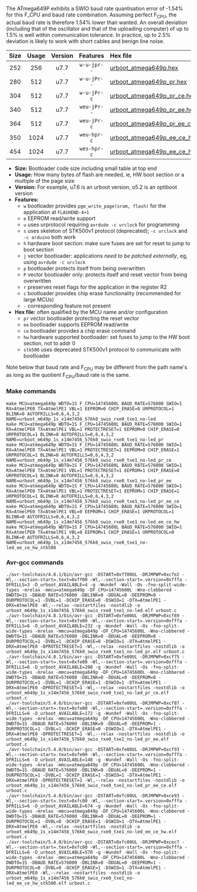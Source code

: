 The ATmega649P exhibits a SWIO baud rate quantisation error of -1.54% for this F_CPU and baud rate combination. Assuming perfect F<sub>CPU</sub>, the actual baud rate is therefore 1.54% lower than wanted. An overall deviation (including that of the oscillator and that of the uploading computer) of up to 1.5% is well within communication tolerance. In practice, up to 2.5% deviation is likely to work with short cables and benign line noise.

|Size|Usage|Version|Features|Hex file|
|:-:|:-:|:-:|:-:|:--|
|252|256|u7.7|`w-u-jpr--`|[urboot_atmega649p.hex](https://raw.githubusercontent.com/stefanrueger/urboot.hex/main/u7.7/cores/megacore/atmega649p/watchdog_1_s/external_oscillator/14745600_hz/576000_baud/uart0_rxe0_txe1/no-led/urboot_atmega649p.hex)|
|280|512|u7.7|`w-u-jPr--`|[urboot_atmega649p_pr.hex](https://raw.githubusercontent.com/stefanrueger/urboot.hex/main/u7.7/cores/megacore/atmega649p/watchdog_1_s/external_oscillator/14745600_hz/576000_baud/uart0_rxe0_txe1/no-led/urboot_atmega649p_pr.hex)|
|304|512|u7.7|`w-u-jPr-c`|[urboot_atmega649p_pr_ce.hex](https://raw.githubusercontent.com/stefanrueger/urboot.hex/main/u7.7/cores/megacore/atmega649p/watchdog_1_s/external_oscillator/14745600_hz/576000_baud/uart0_rxe0_txe1/no-led/urboot_atmega649p_pr_ce.hex)|
|340|512|u7.7|`weu-jPr--`|[urboot_atmega649p_pr_ee.hex](https://raw.githubusercontent.com/stefanrueger/urboot.hex/main/u7.7/cores/megacore/atmega649p/watchdog_1_s/external_oscillator/14745600_hz/576000_baud/uart0_rxe0_txe1/no-led/urboot_atmega649p_pr_ee.hex)|
|364|512|u7.7|`weu-jPr-c`|[urboot_atmega649p_pr_ee_ce.hex](https://raw.githubusercontent.com/stefanrueger/urboot.hex/main/u7.7/cores/megacore/atmega649p/watchdog_1_s/external_oscillator/14745600_hz/576000_baud/uart0_rxe0_txe1/no-led/urboot_atmega649p_pr_ee_ce.hex)|
|350|1024|u7.7|`weu-hpr-c`|[urboot_atmega649p_ee_ce_hw.hex](https://raw.githubusercontent.com/stefanrueger/urboot.hex/main/u7.7/cores/megacore/atmega649p/watchdog_1_s/external_oscillator/14745600_hz/576000_baud/uart0_rxe0_txe1/no-led/urboot_atmega649p_ee_ce_hw.hex)|
|454|1024|u7.7|`wes-hpr-c`|[urboot_atmega649p_ee_ce_hw_stk500.hex](https://raw.githubusercontent.com/stefanrueger/urboot.hex/main/u7.7/cores/megacore/atmega649p/watchdog_1_s/external_oscillator/14745600_hz/576000_baud/uart0_rxe0_txe1/no-led/urboot_atmega649p_ee_ce_hw_stk500.hex)|

- **Size:** Bootloader code size including small table at top end
- **Usage:** How many bytes of flash are needed, ie, HW boot section or a multiple of the page size
- **Version:** For example, u7.6 is an urboot version, o5.2 is an optiboot version
- **Features:**
  + `w` bootloader provides `pgm_write_page(sram, flash)` for the application at `FLASHEND-4+1`
  + `e` EEPROM read/write support
  + `u` uses urprotocol requiring `avrdude -c urclock` for programming
  + `s` uses skeleton of STK500v1 protocol (deprecated); `-c urclock` and `-c arduino` both work
  + `h` hardware boot section: make sure fuses are set for reset to jump to boot section
  + `j` vector bootloader: applications *need to be patched externally*, eg, using `avrdude -c urclock`
  + `p` bootloader protects itself from being overwritten
  + `P` vector bootloader only: protects itself and reset vector from being overwritten
  + `r` preserves reset flags for the application in the register R2
  + `c` bootloader provides chip erase functionality (recommended for large MCUs)
  + `-` corresponding feature not present
- **Hex file:** often qualified by the MCU name and/or configuration
  + `pr` vector bootloader protecting the reset vector
  + `ee` bootloader supports EEPROM read/write
  + `ce` bootloader provides a chip erase command
  + `hw` hardware supported bootloader: set fuses to jump to the HW boot section, not to addr 0
  + `stk500` uses deprecated STK500v1 protocol to communicate with bootloader


Note below that baud rate and F<sub>CPU</sub> may be different from the path name's as long as the quotient F<sub>CPU</sub>/baud rate is the same.

### Make commands
```
make MCU=atmega649p WDTO=1S F_CPU=14745600L BAUD_RATE=576000 SWIO=1 RX=AtmelPE0 TX=AtmelPE1 VBL=1 EEPROM=0 CHIP_ERASE=0 URPROTOCOL=1 BLINK=0 AUTOFRILLS=0,6,4,3,2 NAME=urboot_m649p_1s_x14m7456_576k0_swio_rxe0_txe1_no-led
make MCU=atmega649p WDTO=1S F_CPU=14745600L BAUD_RATE=576000 SWIO=1 RX=AtmelPE0 TX=AtmelPE1 VBL=1 PROTECTRESET=1 EEPROM=0 CHIP_ERASE=0 URPROTOCOL=1 BLINK=0 AUTOFRILLS=0,6,4,3,2 NAME=urboot_m649p_1s_x14m7456_576k0_swio_rxe0_txe1_no-led_pr
make MCU=atmega649p WDTO=1S F_CPU=14745600L BAUD_RATE=576000 SWIO=1 RX=AtmelPE0 TX=AtmelPE1 VBL=1 PROTECTRESET=1 EEPROM=0 CHIP_ERASE=1 URPROTOCOL=1 BLINK=0 AUTOFRILLS=0,6,4,3,2 NAME=urboot_m649p_1s_x14m7456_576k0_swio_rxe0_txe1_no-led_pr_ce
make MCU=atmega649p WDTO=1S F_CPU=14745600L BAUD_RATE=576000 SWIO=1 RX=AtmelPE0 TX=AtmelPE1 VBL=1 PROTECTRESET=1 EEPROM=1 CHIP_ERASE=0 URPROTOCOL=1 BLINK=0 AUTOFRILLS=0,6,4,3,2 NAME=urboot_m649p_1s_x14m7456_576k0_swio_rxe0_txe1_no-led_pr_ee
make MCU=atmega649p WDTO=1S F_CPU=14745600L BAUD_RATE=576000 SWIO=1 RX=AtmelPE0 TX=AtmelPE1 VBL=1 PROTECTRESET=1 EEPROM=1 CHIP_ERASE=1 URPROTOCOL=1 BLINK=0 AUTOFRILLS=0,6,4,3,2 NAME=urboot_m649p_1s_x14m7456_576k0_swio_rxe0_txe1_no-led_pr_ee_ce
make MCU=atmega649p WDTO=1S F_CPU=14745600L BAUD_RATE=576000 SWIO=1 RX=AtmelPE0 TX=AtmelPE1 VBL=0 EEPROM=1 CHIP_ERASE=1 URPROTOCOL=1 BLINK=0 AUTOFRILLS=0,6,4,3,2 NAME=urboot_m649p_1s_x14m7456_576k0_swio_rxe0_txe1_no-led_ee_ce_hw
make MCU=atmega649p WDTO=1S F_CPU=14745600L BAUD_RATE=576000 SWIO=1 RX=AtmelPE0 TX=AtmelPE1 VBL=0 EEPROM=1 CHIP_ERASE=1 URPROTOCOL=0 BLINK=0 AUTOFRILLS=0,6,4,3,2 NAME=urboot_m649p_1s_x14m7456_576k0_swio_rxe0_txe1_no-led_ee_ce_hw_stk500
```

### Avr-gcc commands
```
./avr-toolchain/4.8.1/bin/avr-gcc -DSTART=0xff00UL -DRJMPWP=0xcfe2 -Wl,--section-start=.text=0xff00 -Wl,--section-start=.version=0xfffa -DFRILLS=3 -D_urboot_AVAILABLE=4 -g -Wundef -Wall -Os -fno-split-wide-types -mrelax -mmcu=atmega649p -DF_CPU=14745600L -Wno-clobbered -DWDTO=1S -DBAUD_RATE=576000 -DBLINK=0 -DDUAL=0 -DEEPROM=0 -DURPROTOCOL=1 -DVBL=1 -DCHIP_ERASE=0 -DSWIO=1 -DTX=AtmelPE1 -DRX=AtmelPE0 -Wl,--relax -nostartfiles -nostdlib -o urboot_m649p_1s_x14m7456_576k0_swio_rxe0_txe1_no-led.elf urboot.c
./avr-toolchain/4.8.1/bin/avr-gcc -DSTART=0xfe00UL -DRJMPWP=0xcf69 -Wl,--section-start=.text=0xfe00 -Wl,--section-start=.version=0xfffa -DFRILLS=6 -D_urboot_AVAILABLE=232 -g -Wundef -Wall -Os -fno-split-wide-types -mrelax -mmcu=atmega649p -DF_CPU=14745600L -Wno-clobbered -DWDTO=1S -DBAUD_RATE=576000 -DBLINK=0 -DDUAL=0 -DEEPROM=0 -DURPROTOCOL=1 -DVBL=1 -DCHIP_ERASE=0 -DSWIO=1 -DTX=AtmelPE1 -DRX=AtmelPE0 -DPROTECTRESET=1 -Wl,--relax -nostartfiles -nostdlib -o urboot_m649p_1s_x14m7456_576k0_swio_rxe0_txe1_no-led_pr.elf urboot.c
./avr-toolchain/4.8.1/bin/avr-gcc -DSTART=0xfe00UL -DRJMPWP=0xcf75 -Wl,--section-start=.text=0xfe00 -Wl,--section-start=.version=0xfffa -DFRILLS=6 -D_urboot_AVAILABLE=208 -g -Wundef -Wall -Os -fno-split-wide-types -mrelax -mmcu=atmega649p -DF_CPU=14745600L -Wno-clobbered -DWDTO=1S -DBAUD_RATE=576000 -DBLINK=0 -DDUAL=0 -DEEPROM=0 -DURPROTOCOL=1 -DVBL=1 -DCHIP_ERASE=1 -DSWIO=1 -DTX=AtmelPE1 -DRX=AtmelPE0 -DPROTECTRESET=1 -Wl,--relax -nostartfiles -nostdlib -o urboot_m649p_1s_x14m7456_576k0_swio_rxe0_txe1_no-led_pr_ce.elf urboot.c
./avr-toolchain/5.4.0/bin/avr-gcc -DSTART=0xfe00UL -DRJMPWP=0xcf87 -Wl,--section-start=.text=0xfe00 -Wl,--section-start=.version=0xfffa -DFRILLS=6 -D_urboot_AVAILABLE=172 -g -Wundef -Wall -Os -fno-split-wide-types -mrelax -mmcu=atmega649p -DF_CPU=14745600L -Wno-clobbered -DWDTO=1S -DBAUD_RATE=576000 -DBLINK=0 -DDUAL=0 -DEEPROM=1 -DURPROTOCOL=1 -DVBL=1 -DCHIP_ERASE=0 -DSWIO=1 -DTX=AtmelPE1 -DRX=AtmelPE0 -DPROTECTRESET=1 -Wl,--relax -nostartfiles -nostdlib -o urboot_m649p_1s_x14m7456_576k0_swio_rxe0_txe1_no-led_pr_ee.elf urboot.c
./avr-toolchain/5.4.0/bin/avr-gcc -DSTART=0xfe00UL -DRJMPWP=0xcf93 -Wl,--section-start=.text=0xfe00 -Wl,--section-start=.version=0xfffa -DFRILLS=6 -D_urboot_AVAILABLE=148 -g -Wundef -Wall -Os -fno-split-wide-types -mrelax -mmcu=atmega649p -DF_CPU=14745600L -Wno-clobbered -DWDTO=1S -DBAUD_RATE=576000 -DBLINK=0 -DDUAL=0 -DEEPROM=1 -DURPROTOCOL=1 -DVBL=1 -DCHIP_ERASE=1 -DSWIO=1 -DTX=AtmelPE1 -DRX=AtmelPE0 -DPROTECTRESET=1 -Wl,--relax -nostartfiles -nostdlib -o urboot_m649p_1s_x14m7456_576k0_swio_rxe0_txe1_no-led_pr_ee_ce.elf urboot.c
./avr-toolchain/5.4.0/bin/avr-gcc -DSTART=0xfc00UL -DRJMPWP=0xce93 -Wl,--section-start=.text=0xfc00 -Wl,--section-start=.version=0xfffa -DFRILLS=6 -D_urboot_AVAILABLE=674 -g -Wundef -Wall -Os -fno-split-wide-types -mrelax -mmcu=atmega649p -DF_CPU=14745600L -Wno-clobbered -DWDTO=1S -DBAUD_RATE=576000 -DBLINK=0 -DDUAL=0 -DEEPROM=1 -DURPROTOCOL=1 -DVBL=0 -DCHIP_ERASE=1 -DSWIO=1 -DTX=AtmelPE1 -DRX=AtmelPE0 -Wl,--relax -nostartfiles -nostdlib -o urboot_m649p_1s_x14m7456_576k0_swio_rxe0_txe1_no-led_ee_ce_hw.elf urboot.c
./avr-toolchain/5.4.0/bin/avr-gcc -DSTART=0xfc00UL -DRJMPWP=0xcec7 -Wl,--section-start=.text=0xfc00 -Wl,--section-start=.version=0xfffa -DFRILLS=6 -D_urboot_AVAILABLE=570 -g -Wundef -Wall -Os -fno-split-wide-types -mrelax -mmcu=atmega649p -DF_CPU=14745600L -Wno-clobbered -DWDTO=1S -DBAUD_RATE=576000 -DBLINK=0 -DDUAL=0 -DEEPROM=1 -DURPROTOCOL=0 -DVBL=0 -DCHIP_ERASE=1 -DSWIO=1 -DTX=AtmelPE1 -DRX=AtmelPE0 -Wl,--relax -nostartfiles -nostdlib -o urboot_m649p_1s_x14m7456_576k0_swio_rxe0_txe1_no-led_ee_ce_hw_stk500.elf urboot.c
```

